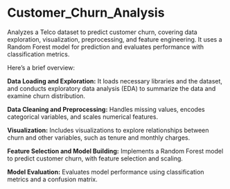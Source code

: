 # Customer_Churn_Analysis
Analyzes a Telco dataset to predict customer churn, covering data exploration, visualization, preprocessing, and feature engineering. It uses a Random Forest model for prediction and evaluates performance with classification metrics.

Here’s a brief overview:

<b>Data Loading and Exploration:</b> It loads necessary libraries and the dataset, and conducts exploratory data analysis (EDA) to summarize the data and examine churn distribution.

<b>Data Cleaning and Preprocessing:</b> Handles missing values, encodes categorical variables, and scales numerical features.

<b>Visualization:</b> Includes visualizations to explore relationships between churn and other variables, such as tenure and monthly charges.

<b>Feature Selection and Model Building:</b> Implements a Random Forest model to predict customer churn, with feature selection and scaling.

<b>Model Evaluation:</b> Evaluates model performance using classification metrics and a confusion matrix.
